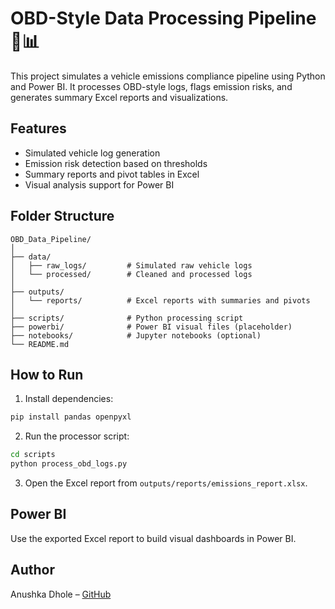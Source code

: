 
# OBD-Style Data Processing Pipeline 🚗📊

This project simulates a vehicle emissions compliance pipeline using Python and Power BI. It processes OBD-style logs, flags emission risks, and generates summary Excel reports and visualizations.

## Features

- Simulated vehicle log generation
- Emission risk detection based on thresholds
- Summary reports and pivot tables in Excel
- Visual analysis support for Power BI

## Folder Structure

```
OBD_Data_Pipeline/
│
├── data/
│   ├── raw_logs/         # Simulated raw vehicle logs
│   └── processed/        # Cleaned and processed logs
│
├── outputs/
│   └── reports/          # Excel reports with summaries and pivots
│
├── scripts/              # Python processing script
├── powerbi/              # Power BI visual files (placeholder)
├── notebooks/            # Jupyter notebooks (optional)
└── README.md
```

## How to Run

1. Install dependencies:
```bash
pip install pandas openpyxl
```

2. Run the processor script:
```bash
cd scripts
python process_obd_logs.py
```

3. Open the Excel report from `outputs/reports/emissions_report.xlsx`.

## Power BI

Use the exported Excel report to build visual dashboards in Power BI.

## Author

Anushka Dhole – [GitHub](https://github.com/anushkadhole)
